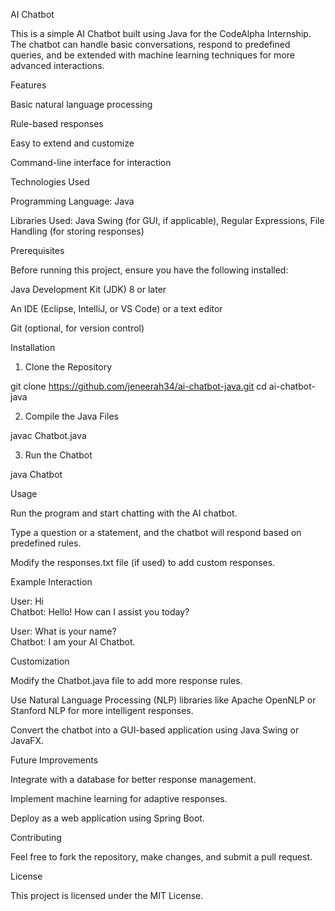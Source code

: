 AI Chatbot

This is a simple AI Chatbot built using Java for the CodeAlpha Internship. The chatbot can handle basic conversations, respond to predefined queries, and be extended with machine learning techniques for more advanced interactions.

Features

Basic natural language processing

Rule-based responses

Easy to extend and customize

Command-line interface for interaction


Technologies Used

Programming Language: Java

Libraries Used: Java Swing (for GUI, if applicable), Regular Expressions, File Handling (for storing responses)


Prerequisites

Before running this project, ensure you have the following installed:

Java Development Kit (JDK) 8 or later

An IDE (Eclipse, IntelliJ, or VS Code) or a text editor

Git (optional, for version control)


Installation

1. Clone the Repository

git clone https://github.com/jeneerah34/ai-chatbot-java.git
cd ai-chatbot-java


2. Compile the Java Files

javac Chatbot.java


3. Run the Chatbot

java Chatbot



Usage

Run the program and start chatting with the AI chatbot.

Type a question or a statement, and the chatbot will respond based on predefined rules.

Modify the responses.txt file (if used) to add custom responses.


Example Interaction

User: Hi  
Chatbot: Hello! How can I assist you today?  

User: What is your name?  
Chatbot: I am your AI Chatbot.

Customization

Modify the Chatbot.java file to add more response rules.

Use Natural Language Processing (NLP) libraries like Apache OpenNLP or Stanford NLP for more intelligent responses.

Convert the chatbot into a GUI-based application using Java Swing or JavaFX.


Future Improvements

Integrate with a database for better response management.

Implement machine learning for adaptive responses.

Deploy as a web application using Spring Boot.


Contributing

Feel free to fork the repository, make changes, and submit a pull request.

License

This project is licensed under the MIT License.
